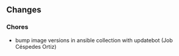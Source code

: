 ## Changes

### Chores

* bump image versions in ansible collection with updatebot (Job Céspedes Ortiz)
